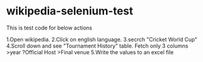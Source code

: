 # wikipedia-selenium-test
This is test code for below actions

1.Open wikipedia.
2.Click on english language.
3.secrch "Cricket World Cup"
4.Scroll down and see "Tournament History" table.
Fetch only 3 columns >year ?Official Host >Final venue
5.Write the values to an excel file
